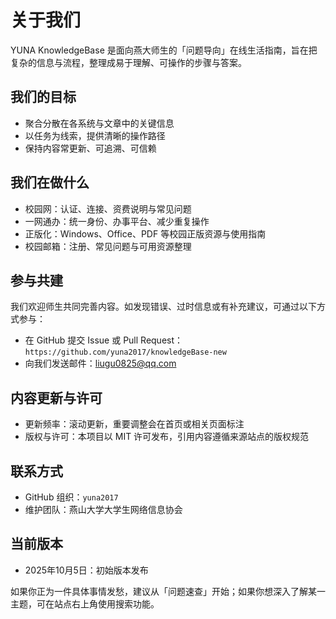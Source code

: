 # 关于我们

YUNA KnowledgeBase 是面向燕大师生的「问题导向」在线生活指南，旨在把复杂的信息与流程，整理成易于理解、可操作的步骤与答案。

## 我们的目标

- 聚合分散在各系统与文章中的关键信息
- 以任务为线索，提供清晰的操作路径
- 保持内容常更新、可追溯、可信赖

## 我们在做什么

- 校园网：认证、连接、资费说明与常见问题
- 一网通办：统一身份、办事平台、减少重复操作
- 正版化：Windows、Office、PDF 等校园正版资源与使用指南
- 校园邮箱：注册、常见问题与可用资源整理

## 参与共建

我们欢迎师生共同完善内容。如发现错误、过时信息或有补充建议，可通过以下方式参与：

- 在 GitHub 提交 Issue 或 Pull Request：`https://github.com/yuna2017/knowledgeBase-new`
- 向我们发送邮件：[liugu0825@qq.com](mailto:liugu0825@qq.com)

## 内容更新与许可

- 更新频率：滚动更新，重要调整会在首页或相关页面标注
- 版权与许可：本项目以 MIT 许可发布，引用内容遵循来源站点的版权规范

## 联系方式

- GitHub 组织：`yuna2017`
- 维护团队：燕山大学大学生网络信息协会

## 当前版本

- 2025年10月5日：初始版本发布

如果你正为一件具体事情发愁，建议从「问题速查」开始；如果你想深入了解某一主题，可在站点右上角使用搜索功能。
